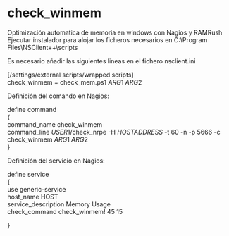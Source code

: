 # check_winmem
Optimización automatica de memoria en windows con Nagios y RAMRush <br/>
Ejecutar instalador para alojar los ficheros necesarios en C:\Program Files\NSClient++\scripts <br/>

Es necesario añadir las siguientes lineas en el fichero nsclient.ini <br/>

[/settings/external scripts/wrapped scripts]<br/>
check_winmem = check_mem.ps1  $ARG1$ $ARG2$ <br/>


Definición del comando en Nagios:<br/>

define command <br/>
{<br/>
	command_name	check_winmem <br/>
	command_line	$USER1$/check_nrpe -H $HOSTADDRESS$ -t 60 -n -p 5666 -c check_winmem  $ARG1$ $ARG2$ <br/>
}<br/>


Definición del servicio en Nagios:<br/>

define service<br/>
{<br/>
	use			generic-service<br/>
	host_name		HOST<br/>
	service_description		Memory Usage<br/>
	check_command		check_winmem! 45 15<br/>

}<br/>
